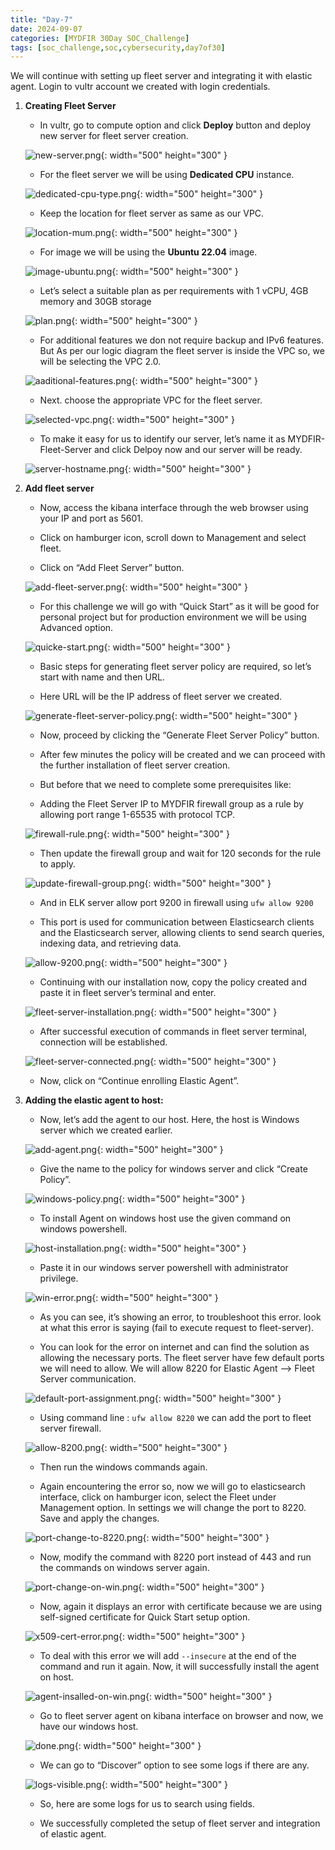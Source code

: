 ```yaml
---
title: "Day-7"
date: 2024-09-07
categories: [MYDFIR 30Day SOC_Challenge]
tags: [soc_challenge,soc,cybersecurity,day7of30]
---
```





We will continue with setting up fleet server and integrating it with elastic agent.
Login to vultr account we created with login credentials.

1. **Creating Fleet Server**
    
    - In vultr, go to compute option and click **Deploy** button and deploy new server for fleet server creation.
    
    ![new-server.png](/assets/FleetServer&ElasticAgentSetup/new-server.png){: width="500" height="300" }
    
    - For the fleet server we will be using **Dedicated CPU** instance.
    
    ![dedicated-cpu-type.png](/assets/FleetServer&ElasticAgentSetup/dedicated-cpu-type.png){: width="500" height="300" }
    
    - Keep the location for fleet server as same as our VPC.
    
    ![location-mum.png](/assets/FleetServer&ElasticAgentSetup/location-mum.png){: width="500" height="300" }
    
    - For image we will be using the **Ubuntu 22.04** image.
    
    ![image-ubuntu.png](/assets/FleetServer&ElasticAgentSetup/image-ubuntu.png){: width="500" height="300" }
    
    - Let’s select a suitable plan as per requirements with 1 vCPU, 4GB memory and 30GB storage
    
    ![plan.png](/assets/FleetServer&ElasticAgentSetup/plan.png){: width="500" height="300" }
    
    - For additional features we don not require backup and IPv6 features. But As per our logic diagram the fleet server is inside the VPC so, we will be selecting the VPC 2.0. 
    
    ![aaditional-features.png](/assets/FleetServer&ElasticAgentSetup/aaditional-features.png){: width="500" height="300" }
    
    - Next. choose the appropriate VPC for the fleet server. 
    
    ![selected-vpc.png](/assets/FleetServer&ElasticAgentSetup/selected-vpc.png){: width="500" height="300" }
    
    - To make it easy for us to identify our server, let’s name it as MYDFIR-Fleet-Server and click Delpoy now and our server will be ready.
    
    ![server-hostname.png](/assets/FleetServer&ElasticAgentSetup/server-hostname.png){: width="500" height="300" }
    
2. **Add fleet server**
    
    - Now, access the kibana interface through the web browser using your IP and port as 5601.
    
    - Click on hamburger icon, scroll down to Management and select fleet.
    
    - Click on “Add Fleet Server” button.
    
    ![add-fleet-server.png](/assets/FleetServer&ElasticAgentSetup/add-fleet-server.png){: width="500" height="300" }
    
    - For this challenge we will go with “Quick Start” as it will be good for personal project but for production environment we will be using Advanced option.
    
    ![quicke-start.png](/assets/FleetServer&ElasticAgentSetup/quicke-start.png){: width="500" height="300" }
    
    - Basic steps for generating fleet server policy are required, so let’s start with name and then URL.
    
    - Here URL will be the IP address of fleet server we created.
    
    ![generate-fleet-server-policy.png](/assets/FleetServer&ElasticAgentSetup/generate-fleet-server-policy.png){: width="500" height="300" }
    
    - Now, proceed by clicking the “Generate Fleet Server Policy” button.
    
    - After few minutes the policy will be created and we can proceed with the further installation of fleet server creation.
    
    - But before that we need to complete some prerequisites like:
    
    - Adding the Fleet Server IP to MYDFIR firewall group as a rule by allowing port range 1-65535 with protocol TCP.
    
    ![firewall-rule.png](/assets/FleetServer&ElasticAgentSetup/firewall-rule.png){: width="500" height="300" }
    
    - Then update the firewall group and wait for 120 seconds for the rule to apply.
    
    ![update-firewall-group.png](/assets/FleetServer&ElasticAgentSetup/update-firewall-group.png){: width="500" height="300" }
    

    - And in ELK server allow port 9200 in firewall using `ufw allow 9200`

    - This port is used for communication between Elasticsearch clients and the Elasticsearch server, allowing clients to send search queries, indexing data, and retrieving data.

    ![allow-9200.png](/assets/FleetServer&ElasticAgentSetup/allow-9200.png){: width="500" height="300" }

    - Continuing with our installation now, copy the policy created and  paste it in fleet server’s terminal and enter.

    ![fleet-server-installation.png](/assets/FleetServer&ElasticAgentSetup/fleet-server-installation.png){: width="500" height="300" }

    - After successful execution of commands in fleet server terminal, connection will be established.

    ![fleet-server-connected.png](/assets/FleetServer&ElasticAgentSetup/fleet-server-connected.png){: width="500" height="300" }

    - Now, click on “Continue enrolling Elastic Agent”.

3. **Adding the elastic agent to host:**
    
    - Now, let’s add the agent to our host. Here, the host is Windows server which we created earlier.
    
    ![add-agent.png](/assets/FleetServer&ElasticAgentSetup/add-agent.png){: width="500" height="300" }
    
    - Give the name to the policy for windows server and click “Create Policy”.
    
    ![windows-policy.png](/assets/FleetServer&ElasticAgentSetup/windows-policy.png){: width="500" height="300" }
    
    - To install Agent on windows host use the given command on windows powershell.
    
    ![host-installation.png](/assets/FleetServer&ElasticAgentSetup/host-installation.png){: width="500" height="300" }
    
    - Paste it in our windows server powershell with administrator privilege.
    
    ![win-error.png](/assets/FleetServer&ElasticAgentSetup/win-error.png){: width="500" height="300" }
    
    - As you can see, it’s showing an error, to troubleshoot this error. look at what this error is saying (fail to execute request to fleet-server).
    
    - You can look for the error on internet and can find the solution as allowing the necessary ports. The fleet server have few default ports we will need to allow. We will allow 8220 for Elastic Agent —> Fleet Server communication.
    
    ![default-port-assignment.png](/assets/FleetServer&ElasticAgentSetup/default-port-assignment.png){: width="500" height="300" }
    
    - Using command line : `ufw allow 8220` we can add the port to fleet server firewall. 
    
    ![allow-8200.png](/assets/FleetServer&ElasticAgentSetup/allow-8200.png){: width="500" height="300" }
    
    - Then run the windows commands again.
    
    - Again encountering the error so, now we will go to elasticsearch interface, click on hamburger icon, select the Fleet under Management option. In settings we will change the port to 8220. Save and apply the changes.
    
    ![port-change-to-8220.png](/assets/FleetServer&ElasticAgentSetup/port-change-to-8220.png){: width="500" height="300" }
    
    - Now, modify the command with 8220 port instead of 443 and run the commands on windows server again.
    
    ![port-change-on-win.png](/assets/FleetServer&ElasticAgentSetup/port-change-on-win.png){: width="500" height="300" }
    
    - Now, again it displays an error with certificate because we are using self-signed certificate for Quick Start setup option.
    
    ![x509-cert-error.png](/assets/FleetServer&ElasticAgentSetup/x509-cert-error.png){: width="500" height="300" }
    
    - To deal with this error we will add `--insecure` at the end of the command and run it again. Now, it will successfully install the agent on host.
    
    ![agent-insalled-on-win.png](/assets/FleetServer&ElasticAgentSetup/agent-insalled-on-win.png){: width="500" height="300" }
    
    - Go to fleet server agent on kibana interface on browser and now, we have our windows host.
    
    ![done.png](/assets/FleetServer&ElasticAgentSetup/done.png){: width="500" height="300" }
    
    - We can go to “Discover” option to see some logs if there are any.
    
    ![logs-visible.png](/assets/FleetServer&ElasticAgentSetup/logs-visible.png){: width="500" height="300" }
    
    - So, here are some logs for us to search using fields.
    
    - We successfully completed the setup of fleet server and integration of elastic agent.